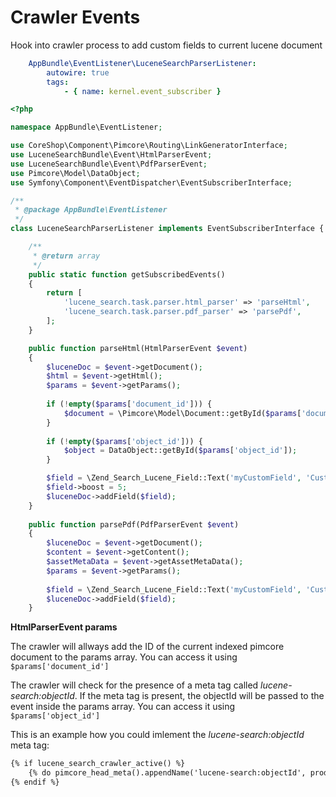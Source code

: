 # Crawler Events

Hook into crawler process to add custom fields to current lucene document


```yaml
    AppBundle\EventListener\LuceneSearchParserListener:
        autowire: true
        tags:
            - { name: kernel.event_subscriber }
``` 

```php
<?php

namespace AppBundle\EventListener;

use CoreShop\Component\Pimcore\Routing\LinkGeneratorInterface;
use LuceneSearchBundle\Event\HtmlParserEvent;
use LuceneSearchBundle\Event\PdfParserEvent;
use Pimcore\Model\DataObject;
use Symfony\Component\EventDispatcher\EventSubscriberInterface;

/**
 * @package AppBundle\EventListener
 */
class LuceneSearchParserListener implements EventSubscriberInterface {

    /**
     * @return array
     */
    public static function getSubscribedEvents()
    {
        return [
            'lucene_search.task.parser.html_parser' => 'parseHtml',
            'lucene_search.task.parser.pdf_parser' => 'parsePdf',
        ];
    }

    public function parseHtml(HtmlParserEvent $event)
    {
        $luceneDoc = $event->getDocument();
        $html = $event->getHtml();
        $params = $event->getParams();
        
        if (!empty($params['document_id'])) {
            $document = \Pimcore\Model\Document::getById($params['document_id']);
        }
        
        if (!empty($params['object_id'])) {
            $object = DataObject::getById($params['object_id']);
        }

        $field = \Zend_Search_Lucene_Field::Text('myCustomField', 'Custom field content', $params['encoding']);
        $field->boost = 5;
        $luceneDoc->addField($field);
    }
    
    public function parsePdf(PdfParserEvent $event) 
    {
        $luceneDoc = $event->getDocument();
        $content = $event->getContent();
        $assetMetaData = $event->getAssetMetaData();
        $params = $event->getParams();
        
        $field = \Zend_Search_Lucene_Field::Text('myCustomField', 'Custom field content', $params['encoding']);
        $luceneDoc->addField($field);
    }
```

**HtmlParserEvent params**

The crawler will allways add the ID of the current indexed pimcore document to the params array. You can access it using `$params['document_id']`

The crawler will check for the presence of a meta tag called *lucene-search:objectId*. If the meta tag is present, the objectId will be passed to the event inside the params array. You can access it using `$params['object_id']`

This is an example how you could imlement the *lucene-search:objectId* meta tag:

```html
{% if lucene_search_crawler_active() %}
    {% do pimcore_head_meta().appendName('lucene-search:objectId', product.id) %}
{% endif %}
```